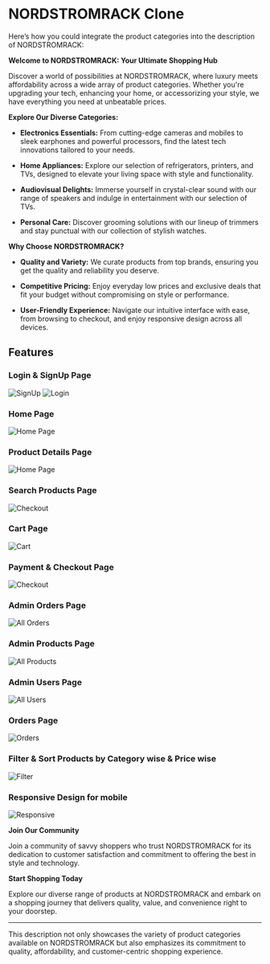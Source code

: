 # NORDSTROMRACK Clone

Here’s how you could integrate the product categories into the description of NORDSTROMRACK:

**Welcome to NORDSTROMRACK: Your Ultimate Shopping Hub**

Discover a world of possibilities at NORDSTROMRACK, where luxury meets affordability across a wide array of product categories. Whether you're upgrading your tech, enhancing your home, or accessorizing your style, we have everything you need at unbeatable prices.

**Explore Our Diverse Categories:**

- **Electronics Essentials:** From cutting-edge cameras and mobiles to sleek earphones and powerful processors, find the latest tech innovations tailored to your needs.

- **Home Appliances:** Explore our selection of refrigerators, printers, and TVs, designed to elevate your living space with style and functionality.

- **Audiovisual Delights:** Immerse yourself in crystal-clear sound with our range of speakers and indulge in entertainment with our selection of TVs.

- **Personal Care:** Discover grooming solutions with our lineup of trimmers and stay punctual with our collection of stylish watches.

**Why Choose NORDSTROMRACK?**

- **Quality and Variety:** We curate products from top brands, ensuring you get the quality and reliability you deserve.

- **Competitive Pricing:** Enjoy everyday low prices and exclusive deals that fit your budget without compromising on style or performance.

- **User-Friendly Experience:** Navigate our intuitive interface with ease, from browsing to checkout, and enjoy responsive design across all devices.

## Features

### Login & SignUp Page

<img src="./readmeImages/SignUp.png" alt="SignUp" />
<img src="./readmeImages/login.png" alt="Login" />

### Home Page

<img src="./readmeImages/home.png" alt="Home Page" />

### Product Details Page

<img src="./readmeImages/details.png" alt="Home Page" />

### Search Products Page

<img src="./readmeImages/searchProducts.png" alt="Checkout" />

### Cart Page

<img src="./readmeImages/cart.png" alt="Cart" />

### Payment & Checkout Page

<img src="./readmeImages/payment.png" alt="Checkout" />

### Admin Orders Page

<img src="./readmeImages/adminAllOrders.png" alt="All Orders" />

### Admin Products Page

<img src="./readmeImages/adminAllProducts.png" alt="All Products" />

### Admin Users Page

<img src="./readmeImages/adminAllUsers.png" alt="All Users" />

### Orders Page

<img src="./readmeImages/userOrders.png" alt="Orders" />

### Filter & Sort Products by Category wise & Price wise

<img src="./readmeImages/filter_and_sort_categories.png" alt="Filter" />

### Responsive Design for mobile

<img src="./readmeImages/mobile.png" alt="Responsive" />

**Join Our Community**

Join a community of savvy shoppers who trust NORDSTROMRACK for its dedication to customer satisfaction and commitment to offering the best in style and technology.

**Start Shopping Today**

Explore our diverse range of products at NORDSTROMRACK and embark on a shopping journey that delivers quality, value, and convenience right to your doorstep.

---

This description not only showcases the variety of product categories available on NORDSTROMRACK but also emphasizes its commitment to quality, affordability, and customer-centric shopping experience.
